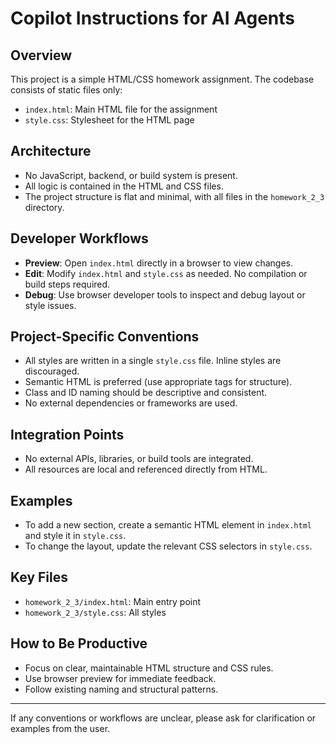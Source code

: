 # Copilot Instructions for AI Agents

## Overview
This project is a simple HTML/CSS homework assignment. The codebase consists of static files only:
- `index.html`: Main HTML file for the assignment
- `style.css`: Stylesheet for the HTML page

## Architecture
- No JavaScript, backend, or build system is present.
- All logic is contained in the HTML and CSS files.
- The project structure is flat and minimal, with all files in the `homework_2_3` directory.

## Developer Workflows
- **Preview**: Open `index.html` directly in a browser to view changes.
- **Edit**: Modify `index.html` and `style.css` as needed. No compilation or build steps required.
- **Debug**: Use browser developer tools to inspect and debug layout or style issues.

## Project-Specific Conventions
- All styles are written in a single `style.css` file. Inline styles are discouraged.
- Semantic HTML is preferred (use appropriate tags for structure).
- Class and ID naming should be descriptive and consistent.
- No external dependencies or frameworks are used.

## Integration Points
- No external APIs, libraries, or build tools are integrated.
- All resources are local and referenced directly from HTML.

## Examples
- To add a new section, create a semantic HTML element in `index.html` and style it in `style.css`.
- To change the layout, update the relevant CSS selectors in `style.css`.

## Key Files
- `homework_2_3/index.html`: Main entry point
- `homework_2_3/style.css`: All styles

## How to Be Productive
- Focus on clear, maintainable HTML structure and CSS rules.
- Use browser preview for immediate feedback.
- Follow existing naming and structural patterns.

---
If any conventions or workflows are unclear, please ask for clarification or examples from the user.
